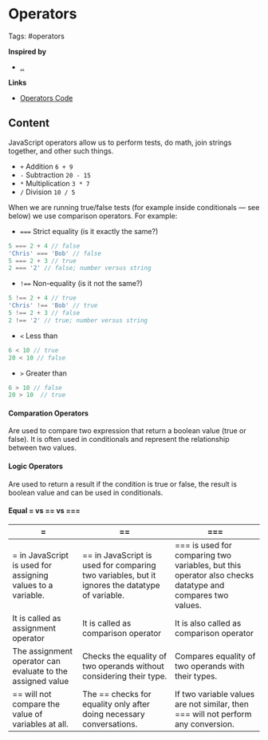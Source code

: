 # Operators

Tags: #operators

**Inspired by**
- [..]()

**Links**
- [Operators Code](first-splash/operators.js)

## Content

JavaScript operators allow us to perform tests, do math, join strings together, and other such things.

- `+`	Addition	`6 + 9`
- `-`	Subtraction	`20 - 15`
- `*`	Multiplication	`3 * 7`
- `/`	Division	`10 / 5`
  
When we are running true/false tests (for example inside conditionals — see below) we use comparison operators. For example:

- `===`	Strict equality (is it exactly the same?)	
  
```javascript
5 === 2 + 4 // false
'Chris' === 'Bob' // false
5 === 2 + 3 // true
2 === '2' // false; number versus string
```

- `!==`	Non-equality (is it not the same?)	
```javascript
5 !== 2 + 4 // true
'Chris' !== 'Bob' // true
5 !== 2 + 3 // false
2 !== '2' // true; number versus string
```

- `<`	Less than	
```javascript
6 < 10 // true
20 < 10 // false
```

- `>`	Greater than	
```javascript
6 > 10 // false
20 > 10  // true
```

#### Comparation Operators

Are used to compare two expression that return a boolean value (true or false). It is often used in conditionals and represent the relationship between two values.

#### Logic Operators

Are used to return a result if the condition is true or false, the result is boolean value and can be used in conditionals.

#### Equal = vs == vs ===

|=	|==	|===|
|---|---|---|
|= in JavaScript is used for assigning values to a variable.	|== in JavaScript is used for comparing two variables, but it ignores the datatype of variable.|	=== is used for comparing two variables, but this operator also checks datatype and compares two values.|
|It is called as assignment operator	|It is called as comparison operator	|It is also called as comparison operator|
|The assignment operator can evaluate to the assigned value|	Checks the equality of two operands without considering their type.|	Compares equality of two operands with their types.|
|== will not compare the value of variables at all.	|The == checks for equality only after doing necessary conversations.	|If two variable values are not similar, then === will not perform any conversion.|